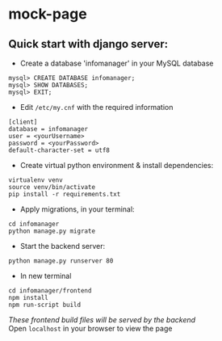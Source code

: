 # mock-page
## Quick start with django server:

* Create a database 'infomanager' in your MySQL database
```
mysql> CREATE DATABASE infomanager;
mysql> SHOW DATABASES;
mysql> EXIT;
```
* Edit `/etc/my.cnf` with the required information
```
[client]
database = infomanager
user = <yourUsername>
password = <yourPassword>
default-character-set = utf8
```
* Create virtual python environment & install dependencies:
```
virtualenv venv
source venv/bin/activate
pip install -r requirements.txt
```
* Apply migrations, in your terminal:
```
cd infomanager
python manage.py migrate
```
* Start the backend server:
```
python manage.py runserver 80
```

* In new terminal
```
cd infomanager/frontend
npm install
npm run-script build
```
*These frontend build files will be served by the backend*  
Open `localhost` in your browser to view the page
